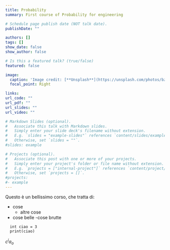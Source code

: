 ```yaml
---
title: Probability
summary: First course of Probability for engineering

# Schedule page publish date (NOT talk date).
publishDate: ""

authors: []
tags: []
show_date: false
show_author: false

# Is this a featured talk? (true/false)
featured: false

image:
  caption: 'Image credit: [**Unsplash**](https://unsplash.com/photos/bzdhc5b3Bxs)'
  focal_point: Right

links:
url_code: ""
url_pdf: ""
url_slides: ""
url_video: ""

# Markdown Slides (optional).
#   Associate this talk with Markdown slides.
#   Simply enter your slide deck's filename without extension.
#   E.g. `slides = "example-slides"` references `content/slides/example-slides.md`.
#   Otherwise, set `slides = ""`.
#slides: example

# Projects (optional).
#   Associate this post with one or more of your projects.
#   Simply enter your project's folder or file name without extension.
#   E.g. `projects = ["internal-project"]` references `content/project/deep-learning/index.md`.
#   Otherwise, set `projects = []`.
#projects:
#- example
---
```



Questo è un bellissimo corso, che tratta di:
- cose
  - altre cose
- cose belle
-cose brutte

```
  int ciao = 3
  print(ciao)
```

$c^i a_o$
